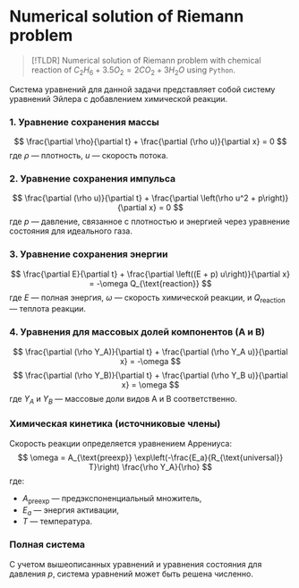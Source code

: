 # Numerical solution of Riemann problem
>[!TLDR]
>Numerical solution of Riemann problem with chemical reaction of $C_2H_6 + 3.5O_2  = 2CO_2 + 3H_2O$ using `Python`.

Система уравнений для данной задачи представляет собой систему уравнений Эйлера с добавлением химической реакции.

### 1. Уравнение сохранения массы
$$
\frac{\partial \rho}{\partial t} + \frac{\partial (\rho u)}{\partial x} = 0
$$
где $\rho$ — плотность, $u$ — скорость потока.

### 2. Уравнение сохранения импульса
$$
\frac{\partial (\rho u)}{\partial t} + \frac{\partial \left(\rho u^2 + p\right)}{\partial x} = 0
$$
где $p$ — давление, связанное с плотностью и энергией через уравнение состояния для идеального газа.

### 3. Уравнение сохранения энергии
$$
\frac{\partial E}{\partial t} + \frac{\partial \left((E + p) u\right)}{\partial x} = -\omega Q_{\text{reaction}}
$$
где $E$ — полная энергия, $\omega$ — скорость химической реакции, и $Q_{\text{reaction}}$ — теплота реакции.

### 4. Уравнения для массовых долей компонентов (A и B)
$$
\frac{\partial (\rho Y_A)}{\partial t} + \frac{\partial (\rho Y_A u)}{\partial x} = -\omega
$$
$$
\frac{\partial (\rho Y_B)}{\partial t} + \frac{\partial (\rho Y_B u)}{\partial x} = \omega
$$
где $Y_A$ и $Y_B$ — массовые доли видов A и B соответственно.

### Химическая кинетика (источниковые члены)
Скорость реакции определяется уравнением Аррениуса:
$$
\omega = A_{\text{preexp}} \exp\left(-\frac{E_a}{R_{\text{universal}} T}\right) \frac{\rho Y_A}{\rho}
$$
где:
- $A_{\text{preexp}}$ — предэкспоненциальный множитель,
- $E_a$ — энергия активации,
- $T$ — температура.

### Полная система
С учетом вышеописанных уравнений и уравнения состояния для давления $p$, система уравнений может быть решена численно.
